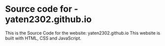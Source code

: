 # Source code for - yaten2302.github.io

This is the Source Code for the website: yaten2302.github.io
This website is built with HTML, CSS and JavaScript.